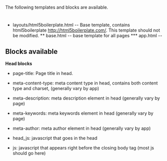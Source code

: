 The following templates and blocks are available.

#

* layouts/html5boilerplate.html -- Base template, contains html5boilerplate http://html5boilerplate.com/. This template should not be modified.
** base.html -- base template for all pages
*** app.html --

## Blocks available

**Head blocks**

* page-title: Page title in head.
* meta-content-type: meta content type in head, contains both content type and charset, (generally vary by app)
* meta-description: meta description element in head (generally vary by page)
* meta-keywords: meta keywords element in head (generally vary by page)
* meta-author: meta author element in head (generally vary by app)
* head_js: javascript that goes in the head

* js: javascript that appears right before the closing body tag (most js should go here)

